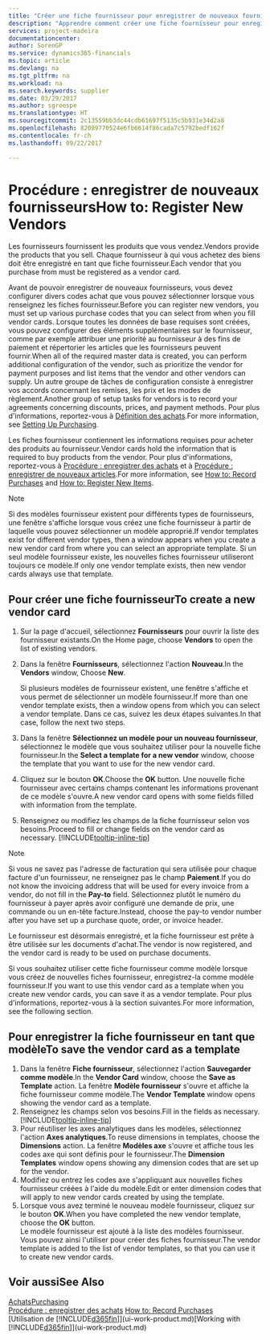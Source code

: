 ```yaml
---
title: "Créer une fiche fournisseur pour enregistrer de nouveaux fournisseurs | Microsoft Docs"
description: "Apprendre comment créer une fiche fournisseur pour enregistrer un nouveau fournisseur."
services: project-madeira
documentationcenter: 
author: SorenGP
ms.service: dynamics365-financials
ms.topic: article
ms.devlang: na
ms.tgt_pltfrm: na
ms.workload: na
ms.search.keywords: supplier
ms.date: 03/29/2017
ms.author: sgroespe
ms.translationtype: HT
ms.sourcegitcommit: 2c13559bb3dc44cdb61697f5135c5b931e34d2a8
ms.openlocfilehash: 82089770524e6fb6614f86cada7c5792bedf162f
ms.contentlocale: fr-ch
ms.lasthandoff: 09/22/2017

---
```

# <a name="how-to-register-new-vendors"></a><span data-ttu-id="de855-103">Procédure : enregistrer de nouveaux fournisseurs</span><span class="sxs-lookup"><span data-stu-id="de855-103">How to: Register New Vendors</span></span>
<span data-ttu-id="de855-104">Les fournisseurs fournissent les produits que vous vendez.</span><span class="sxs-lookup"><span data-stu-id="de855-104">Vendors provide the products that you sell.</span></span> <span data-ttu-id="de855-105">Chaque fournisseur à qui vous achetez des biens doit être enregistré en tant que fiche fournisseur.</span><span class="sxs-lookup"><span data-stu-id="de855-105">Each vendor that you purchase from must be registered as a vendor card.</span></span>

<span data-ttu-id="de855-106">Avant de pouvoir enregistrer de nouveaux fournisseurs, vous devez configurer divers codes achat que vous pouvez sélectionner lorsque vous renseignez les fiches fournisseur.</span><span class="sxs-lookup"><span data-stu-id="de855-106">Before you can register new vendors, you must set up various purchase codes that you can select from when you fill vendor cards.</span></span> <span data-ttu-id="de855-107">Lorsque toutes les données de base requises sont créées, vous pouvez configurer des éléments supplémentaires sur le fournisseur, comme par exemple attribuer une priorité au fournisseur à des fins de paiement et répertorier les articles que les fournisseurs peuvent fournir.</span><span class="sxs-lookup"><span data-stu-id="de855-107">When all of the required master data is created, you can perform additional configuration of the vendor, such as prioritize the vendor for payment purposes and list items that the vendor and other vendors can supply.</span></span> <span data-ttu-id="de855-108">Un autre groupe de tâches de configuration consiste à enregistrer vos accords concernant les remises, les prix et les modes de règlement.</span><span class="sxs-lookup"><span data-stu-id="de855-108">Another group of setup tasks for vendors is to record your agreements concerning discounts, prices, and payment methods.</span></span> <span data-ttu-id="de855-109">Pour plus d'informations, reportez-vous à [Définition des achats](purchasing-setup-purchasing.md).</span><span class="sxs-lookup"><span data-stu-id="de855-109">For more information, see [Setting Up Purchasing](purchasing-setup-purchasing.md).</span></span>

<span data-ttu-id="de855-110">Les fiches fournisseur contiennent les informations requises pour acheter des produits au fournisseur.</span><span class="sxs-lookup"><span data-stu-id="de855-110">Vendor cards hold the information that is required to buy products from the vendor.</span></span> <span data-ttu-id="de855-111">Pour plus d'informations, reportez-vous à [Procédure : enregistrer des achats](purchasing-how-record-purchases.md) et à [Procédure : enregistrer de nouveaux articles](inventory-how-register-new-items.md).</span><span class="sxs-lookup"><span data-stu-id="de855-111">For more information, see [How to: Record Purchases](purchasing-how-record-purchases.md) and [How to: Register New Items](inventory-how-register-new-items.md).</span></span>

> [!NOTE]  
>   <span data-ttu-id="de855-112">Si des modèles fournisseur existent pour différents types de fournisseurs, une fenêtre s'affiche lorsque vous créez une fiche fournisseur à partir de laquelle vous pouvez sélectionner un modèle approprié.</span><span class="sxs-lookup"><span data-stu-id="de855-112">If vendor templates exist for different vendor types, then a window appears when you create a new vendor card from where you can select an appropriate template.</span></span> <span data-ttu-id="de855-113">Si un seul modèle fournisseur existe, les nouvelles fiches fournisseur utiliseront toujours ce modèle.</span><span class="sxs-lookup"><span data-stu-id="de855-113">If only one vendor template exists, then new vendor cards always use that template.</span></span>

## <a name="to-create-a-new-vendor-card"></a><span data-ttu-id="de855-114">Pour créer une fiche fournisseur</span><span class="sxs-lookup"><span data-stu-id="de855-114">To create a new vendor card</span></span>
1. <span data-ttu-id="de855-115">Sur la page d'accueil, sélectionnez **Fournisseurs** pour ouvrir la liste des fournisseur existants.</span><span class="sxs-lookup"><span data-stu-id="de855-115">On the Home page, choose **Vendors** to open the list of existing vendors.</span></span>  
2. <span data-ttu-id="de855-116">Dans la fenêtre **Fournisseurs**, sélectionnez l'action **Nouveau**.</span><span class="sxs-lookup"><span data-stu-id="de855-116">In the **Vendors** window, Choose **New**.</span></span>

    <span data-ttu-id="de855-117">Si plusieurs modèles de fournisseur existent, une fenêtre s'affiche et vous permet de sélectionner un modèle fournisseur.</span><span class="sxs-lookup"><span data-stu-id="de855-117">If more than one vendor template exists, then a window opens from which you can select a vendor template.</span></span> <span data-ttu-id="de855-118">Dans ce cas, suivez les deux étapes suivantes.</span><span class="sxs-lookup"><span data-stu-id="de855-118">In that case, follow the next two steps.</span></span>
3. <span data-ttu-id="de855-119">Dans la fenêtre **Sélectionnez un modèle pour un nouveau fournisseur**, sélectionnez le modèle que vous souhaitez utiliser pour la nouvelle fiche fournisseur.</span><span class="sxs-lookup"><span data-stu-id="de855-119">In the **Select a template for a new vendor** window, choose the template that you want to use for the new vendor card.</span></span>
4. <span data-ttu-id="de855-120">Cliquez sur le bouton **OK**.</span><span class="sxs-lookup"><span data-stu-id="de855-120">Choose the **OK** button.</span></span> <span data-ttu-id="de855-121">Une nouvelle fiche fournisseur avec certains champs contenant les informations provenant de ce modèle s'ouvre.</span><span class="sxs-lookup"><span data-stu-id="de855-121">A new vendor card opens with some fields filled with information from the template.</span></span>
5. <span data-ttu-id="de855-122">Renseignez ou modifiez les champs de la fiche fournisseur selon vos besoins.</span><span class="sxs-lookup"><span data-stu-id="de855-122">Proceed to fill or change fields on the vendor card as necessary.</span></span> [!INCLUDE[tooltip-inline-tip](includes/tooltip-inline-tip_md.md)]

> [!NOTE]  
>   <span data-ttu-id="de855-123">Si vous ne savez pas l'adresse de facturation qui sera utilisée pour chaque facture d'un fournisseur, ne renseignez pas le champ **Paiement**.</span><span class="sxs-lookup"><span data-stu-id="de855-123">If you do not know the invoicing address that will be used for every invoice from a vendor, do not fill in the **Pay-to** field.</span></span> <span data-ttu-id="de855-124">Sélectionnez plutôt le numéro du fournisseur à payer après avoir configuré une demande de prix, une commande ou un en-tête facture.</span><span class="sxs-lookup"><span data-stu-id="de855-124">Instead, choose the pay-to vendor number after you have set up a purchase quote, order, or invoice header.</span></span>

<span data-ttu-id="de855-125">Le fournisseur est désormais enregistré, et la fiche fournisseur est prête à être utilisée sur les documents d'achat.</span><span class="sxs-lookup"><span data-stu-id="de855-125">The vendor is now registered, and the vendor card is ready to be used on purchase documents.</span></span>

<span data-ttu-id="de855-126">Si vous souhaitez utiliser cette fiche fournisseur comme modèle lorsque vous créez de nouvelles fiches fournisseur, enregistrez-la comme modèle fournisseur.</span><span class="sxs-lookup"><span data-stu-id="de855-126">If you want to use this vendor card as a template when you create new vendor cards, you can save it as a vendor template.</span></span> <span data-ttu-id="de855-127">Pour plus d'informations, reportez-vous à la section suivantes.</span><span class="sxs-lookup"><span data-stu-id="de855-127">For more information, see the following section.</span></span>

## <a name="to-save-the-vendor-card-as-a-template"></a><span data-ttu-id="de855-128">Pour enregistrer la fiche fournisseur en tant que modèle</span><span class="sxs-lookup"><span data-stu-id="de855-128">To save the vendor card as a template</span></span>
1. <span data-ttu-id="de855-129">Dans la fenêtre **Fiche fournisseur**, sélectionnez l'action **Sauvegarder comme modèle**.</span><span class="sxs-lookup"><span data-stu-id="de855-129">In the **Vendor Card** window, choose the **Save as Template** action.</span></span> <span data-ttu-id="de855-130">La fenêtre **Modèle fournisseur** s'ouvre et affiche la fiche fournisseur comme modèle.</span><span class="sxs-lookup"><span data-stu-id="de855-130">The **Vendor Template** window opens showing the vendor card as a template.</span></span>
2. <span data-ttu-id="de855-131">Renseignez les champs selon vos besoins.</span><span class="sxs-lookup"><span data-stu-id="de855-131">Fill in the fields as necessary.</span></span> [!INCLUDE[tooltip-inline-tip](includes/tooltip-inline-tip_md.md)]
3. <span data-ttu-id="de855-132">Pour réutiliser les axes analytiques dans les modèles, sélectionnez l'action **Axes analytiques**.</span><span class="sxs-lookup"><span data-stu-id="de855-132">To reuse dimensions in templates, choose the **Dimensions** action.</span></span> <span data-ttu-id="de855-133">La fenêtre **Modèles axe** s'ouvre et affiche tous les codes axe qui sont définis pour le fournisseur.</span><span class="sxs-lookup"><span data-stu-id="de855-133">The **Dimension Templates** window opens showing any dimension codes that are set up for the vendor.</span></span>
4. <span data-ttu-id="de855-134">Modifiez ou entrez les codes axe s'appliquant aux nouvelles fiches fournisseur créées à l'aide du modèle.</span><span class="sxs-lookup"><span data-stu-id="de855-134">Edit or enter dimension codes that will apply to new vendor cards created by using the template.</span></span>
5. <span data-ttu-id="de855-135">Lorsque vous avez terminé le nouveau modèle fournisseur, cliquez sur le bouton **OK**.</span><span class="sxs-lookup"><span data-stu-id="de855-135">When you have completed the new vendor template, choose the **OK** button.</span></span>  
   <span data-ttu-id="de855-136">Le modèle fournisseur est ajouté à la liste des modèles fournisseur. Vous pouvez ainsi l'utiliser pour créer des fiches fournisseur.</span><span class="sxs-lookup"><span data-stu-id="de855-136">The vendor template is added to the list of vendor templates, so that you can use it to create new vendor cards.</span></span>

## <a name="see-also"></a><span data-ttu-id="de855-137">Voir aussi</span><span class="sxs-lookup"><span data-stu-id="de855-137">See Also</span></span>
[<span data-ttu-id="de855-138">Achats</span><span class="sxs-lookup"><span data-stu-id="de855-138">Purchasing</span></span>](purchasing-manage-purchasing.md)  
<span data-ttu-id="de855-139">[Procédure : enregistrer des achats](purchasing-how-record-purchases.md) </span><span class="sxs-lookup"><span data-stu-id="de855-139">[How to: Record Purchases](purchasing-how-record-purchases.md) </span></span>  
<span data-ttu-id="de855-140">[Utilisation de [!INCLUDE[d365fin](includes/d365fin_md.md)]](ui-work-product.md)</span><span class="sxs-lookup"><span data-stu-id="de855-140">[Working with [!INCLUDE[d365fin](includes/d365fin_md.md)]](ui-work-product.md)</span></span>  


